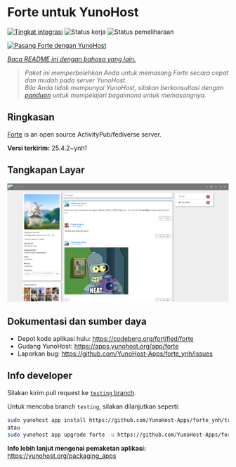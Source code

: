 <!--
N.B.: README ini dibuat secara otomatis oleh <https://github.com/YunoHost/apps/tree/master/tools/readme_generator>
Ini TIDAK boleh diedit dengan tangan.
-->

# Forte untuk YunoHost

[![Tingkat integrasi](https://apps.yunohost.org/badge/integration/forte)](https://ci-apps.yunohost.org/ci/apps/forte/)
![Status kerja](https://apps.yunohost.org/badge/state/forte)
![Status pemeliharaan](https://apps.yunohost.org/badge/maintained/forte)

[![Pasang Forte dengan YunoHost](https://install-app.yunohost.org/install-with-yunohost.svg)](https://install-app.yunohost.org/?app=forte)

*[Baca README ini dengan bahasa yang lain.](./ALL_README.md)*

> *Paket ini memperbolehkan Anda untuk memasang Forte secara cepat dan mudah pada server YunoHost.*  
> *Bila Anda tidak mempunyai YunoHost, silakan berkonsultasi dengan [panduan](https://yunohost.org/install) untuk mempelajari bagaimana untuk memasangnya.*

## Ringkasan

[Forte](https://codeberg.org/fortified/forte/) is an open source ActivityPub/fediverse server.


**Versi terkirim:** 25.4.2~ynh1

## Tangkapan Layar

![Tangkapan Layar pada Forte](./doc/screenshots/example.png)

## Dokumentasi dan sumber daya

- Depot kode aplikasi hulu: <https://codeberg.org/fortified/forte>
- Gudang YunoHost: <https://apps.yunohost.org/app/forte>
- Laporkan bug: <https://github.com/YunoHost-Apps/forte_ynh/issues>

## Info developer

Silakan kirim pull request ke [`testing` branch](https://github.com/YunoHost-Apps/forte_ynh/tree/testing).

Untuk mencoba branch `testing`, silakan dilanjutkan seperti:

```bash
sudo yunohost app install https://github.com/YunoHost-Apps/forte_ynh/tree/testing --debug
atau
sudo yunohost app upgrade forte -u https://github.com/YunoHost-Apps/forte_ynh/tree/testing --debug
```

**Info lebih lanjut mengenai pemaketan aplikasi:** <https://yunohost.org/packaging_apps>
